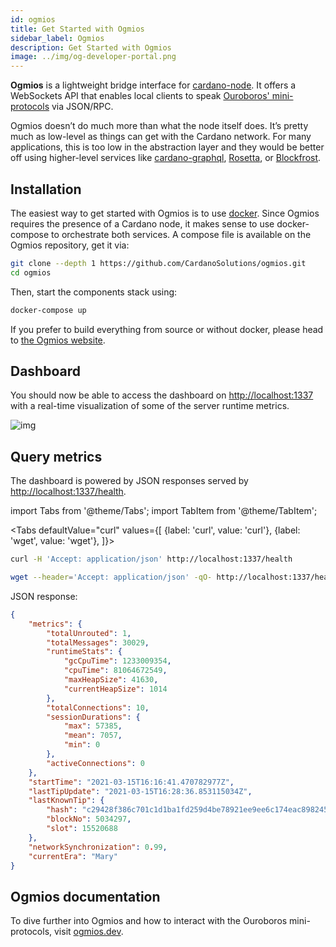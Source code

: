 ```yaml
---
id: ogmios
title: Get Started with Ogmios
sidebar_label: Ogmios
description: Get Started with Ogmios
image: ../img/og-developer-portal.png
---
```


**Ogmios** is a lightweight bridge interface for [cardano-node](https://github.com/input-output-hk/cardano-node/). It offers a WebSockets API that enables local clients to speak [Ouroboros' mini-protocols](https://hydra.iohk.io/build/1070091/download/1/network.pdf#chapter.3) via JSON/RPC.

Ogmios doesn’t do much more than what the node itself does. It’s pretty much as low-level as things can get with the Cardano network. For many applications, this is too low in the abstraction layer and they would be better off using higher-level services like [cardano-graphql](https://github.com/input-output-hk/cardano-graphql), [Rosetta](https://www.rosetta-api.org), or [Blockfrost](https://blockfrost.io).

## Installation

The easiest way to get started with Ogmios is to use [docker](https://www.docker.com). Since Ogmios requires the presence of a Cardano node, it makes sense to use docker-compose to orchestrate both services. A compose file is available on the Ogmios repository, get it via:

```sh
git clone --depth 1 https://github.com/CardanoSolutions/ogmios.git
cd ogmios
```


Then, start the components stack using:
```sh
docker-compose up
```

If you prefer to build everything from source or without docker, please head to [the Ogmios website](https://ogmios.dev/getting-started).
 

## Dashboard

You should now be able to access the dashboard on [http://localhost:1337](http://localhost:1337) with a real-time visualization of some of the server runtime metrics. 

![img](../../static/img/get-started/ogmios/1-dashboard.gif)

## Query metrics

The dashboard is powered by JSON responses served by [http://localhost:1337/health](http://localhost:1337/health).

import Tabs from '@theme/Tabs';
import TabItem from '@theme/TabItem';

<Tabs
defaultValue="curl"
values={[
{label: 'curl', value: 'curl'},
{label: 'wget', value: 'wget'},
]}>
<TabItem value="curl">

```sh
curl -H 'Accept: application/json' http://localhost:1337/health
```

  </TabItem>
  <TabItem value="wget">

```sh
wget --header='Accept: application/json' -qO- http://localhost:1337/health
```

  </TabItem>
</Tabs>

JSON response:

```json
{
    "metrics": {
        "totalUnrouted": 1,
        "totalMessages": 30029,
        "runtimeStats": {
            "gcCpuTime": 1233009354,
            "cpuTime": 81064672549,
            "maxHeapSize": 41630,
            "currentHeapSize": 1014
        },
        "totalConnections": 10,
        "sessionDurations": {
            "max": 57385,
            "mean": 7057,
            "min": 0
        },
        "activeConnections": 0
    },
    "startTime": "2021-03-15T16:16:41.470782977Z",
    "lastTipUpdate": "2021-03-15T16:28:36.853115034Z",
    "lastKnownTip": {
        "hash": "c29428f386c701c1d1ba1fd259d4be78921ee9ee6c174eac898245ceb55e8061",
        "blockNo": 5034297,
        "slot": 15520688
    },
    "networkSynchronization": 0.99,
    "currentEra": "Mary"
}
```

## Ogmios documentation

To dive further into Ogmios and how to interact with the Ouroboros mini-protocols, visit [ogmios.dev](https://ogmios.dev/mini-protocols).
